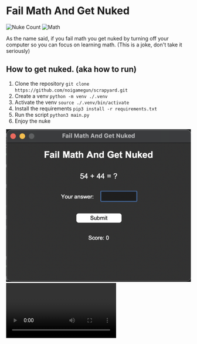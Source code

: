 # Fail Math And Get Nuked

![Nuke Count](https://img.shields.io/badge/Nukes_Launched-Probably_Thousands-blue) ![Math](https://img.shields.io/badge/Stupid?-Extremely-green)


As the name said, if you fail math you get nuked by turning off your computer so you can focus on learning math.
(This is a joke, don't take it seriously)

## How to get nuked. (aka how to run)

1. Clone the repository
`git clone https://github.com/noigamegun/scrapyard.git`
2. Create a venv
`python -m venv ./.venv`
3. Activate the venv
`source ./.venv/bin/activate`
4. Install the requirements
`pip3 install -r requirements.txt`
5. Run the script
`python3 main.py`
6. Enjoy the nuke

![Image showing the program](https://github.com/noigamegun/scrapyard/blob/main/image.png)
![Video showing the program](https://github.com/noigamegun/scrapyard/raw/refs/heads/main/video.mp4)